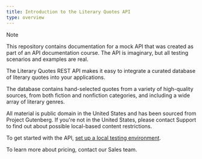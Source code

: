 ```yaml
---
title: Introduction to the Literary Quotes API
type: overview
---
```

> [!NOTE]
> This repository contains documentation for a mock API that was created as part of an API documentation course. The API is imaginary, but all testing scenarios and examples are real.

The Literary Quotes REST API makes it easy to integrate a curated database of literary quotes into your applications.

The database contains hand-selected quotes from a variety of high-quality sources, from both fiction and nonfiction categories, and including a wide array of literary genres.

All material is public domain in the United States and has been sourced from  Project Gutenberg. If you're not in the United States, please contact Support to find out about possible local-based content restrictions.

To get started with the API, [set up a local testing environment](placeholder).

To learn more about pricing, contact our Sales team.
